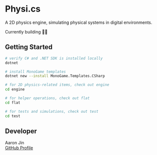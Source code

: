 # Physi.cs

A 2D physics engine, simulating physical systems in digital environments.

Currently building 👷‍♂️

## Getting Started

```bash
# verify C# and .NET SDK is installed locally
dotnet

# install MonoGame templates
dotnet new --install MonoGame.Templates.CSharp

# for 2D physics-related items, check out engine
cd engine

# for helper operations, check out flat
cd flat

# for tests and simulations, check out test
cd test
```

## Developer

Aaron Jin  
[GitHub Profile](https://github.com/aaronkjin)
